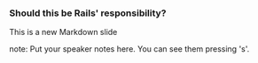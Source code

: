 ###  Should this be Rails' responsibility?

This is a new Markdown slide

note:
    Put your speaker notes here.
    You can see them pressing 's'.
